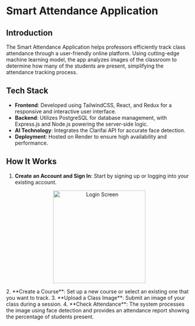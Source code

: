 # Smart Attendance Application

## Introduction
The Smart Attendance Application helps professors efficiently track class attendance through a user-friendly online platform. Using cutting-edge machine learning model, the app analyzes images of the classroom to determine how many of the students are present, simplifying the attendance tracking process.

## Tech Stack
- **Frontend**: Developed using TailwindCSS, React, and Redux for a responsive and interactive user interface.
- **Backend**: Utilizes PostgreSQL for database management, with Express.js and Node.js powering the server-side logic.
- **AI Technology**: Integrates the Clarifai API for accurate face detection.
- **Deployment**: Hosted on Render to ensure high availability and performance.

## How It Works
1. **Create an Account and Sign In**: Start by signing up or logging into your existing account. 
<p align="center">
  <img src="/assets/image1.png" alt="Login Screen" width="250">
</p>
2. **Create a Course**: Set up a new course or select an existing one that you want to track.
3. **Upload a Class Image**: Submit an image of your class during a session.
4. **Check Attendance**: The system processes the image using face detection and provides an attendance report showing the percentage of students present.



